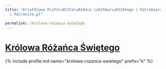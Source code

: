 ```yaml
---
title: "Kr\xF3lowa R\xF3\u017Ca\u0144ca \u015Awi\u0119tego | Patromierz - statystyki\
  \ Patronite.pl"

permalink: /krolowa-rozanca-swietego
---
```


# [Królowa Różańca Świętego](https://patronite.pl/krolowa-rozanca-swietego)

{% include profile.md name="krolowa-rozanca-swietego" prefix="k" %}
